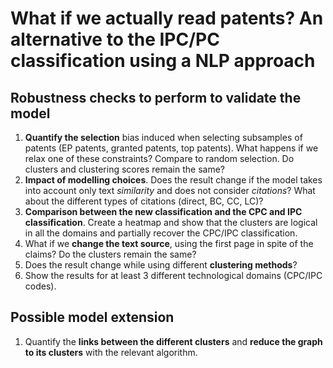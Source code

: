 # What if we actually read patents? An alternative to the IPC/PC classification using a NLP approach


## Robustness checks to perform to validate the model


1. **Quantify the selection** bias induced when selecting subsamples of patents (EP patents, granted patents, top patents). What happens if we relax one of these constraints? Compare to random selection. Do clusters and clustering scores remain the same?
1. **Impact of modelling choices**. Does the result change if the model takes into account only text *similarity* and does not consider *citations*? What about the different types of citations (direct, BC, CC, LC)?
1. **Comparison between the new classification and the CPC and IPC classification**. Create a heatmap and show that the clusters are logical in all the domains and partially recover the CPC/IPC classification.
1. What if we **change the text source**, using the first page in spite of the claims? Do the clusters remain the same?
1. Does the result change while using different **clustering methods**?
1. Show the results for at least 3 different technological domains (CPC/IPC codes).


## Possible model extension

1. Quantify the **links between the different clusters** and **reduce the graph to its clusters** with the relevant algorithm.
